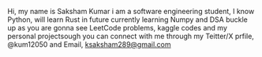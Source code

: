Hi, my name is Saksham Kumar
i am a software engineering student, I know Python, will learn Rust in future
currently learning Numpy and DSA
buckle up as you are gonna see LeetCode problems, kaggle codes and my personal projectsough
you can connect with me through my Teitter/X prfile, @kum12050 and Email, ksaksham289@gmail.com
